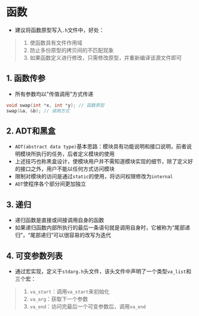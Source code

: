 # 函数

- 建议将函数原型写入```.h```文件中，好处：
> 1. 使函数具有文件作用域
> 2. 防止多份原型的拷贝间的不匹配现象
> 3. 如果函数定义进行修改，只需修改原型，并重新编译该源文件即可

## 1. 函数传参

- 所有参数均以"传值调用"方式传递

```c
void swap(int *x, int *y); // 函数原型
swap(&a, &b); // 调用方式
```

## 2. ADT和黑盒

- ```ADT(abstract data type)```基本思路：模块具有功能说明和接口说明，前者说明模块所执行的任务，后者定义模块的使用
- 上述技巧也称黑盒设计，使模块用户并不需知道模块实现的细节，除了定义好的接口之外，用户不能以任何方式访问模块
- 限制对模块的访问是通过```static```的使用，将访问权限修改为```internal```
- ```ADT```使程序各个部分间更加独立

## 3. 递归

- 递归函数是直接或间接调用自身的函数
- 如果递归函数内部所执行的最后一条语句就是调用自身时，它被称为“尾部递归”，“尾部递归”可以很容易的改写为迭代

## 4. 可变参数列表

- 通过宏实现，定义于```stdarg.h```头文件，该头文件中声明了一个类型```va_list```和三个宏：
> 1. ```va_start```：调用```va_start```来初始化
> 2. ```va_arg```：获取下一个参数
> 3. ```va_end```：访问完最后一个可变参数后，调用```va_end```

